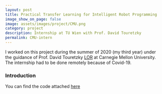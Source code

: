 ```yaml
---
layout: post
title: Practical Transfer Learning for Intelligent Robot Programming
image_show_on_page: false
image: assets/images/project/CMU.png
category: project
description: Internship at TU Wien with Prof. David Touretzky
permalink: CMU-intern
---
```

I worked on this project during the summer of 2020 (my third year) under the guidance of Prof. David Touretzky [LOR](assets/files/CMU-letter.pdf) at Carnegie Mellon University. The internship had to be done remotely because of Covid-19.
<h3>Introduction </h3>




You can find the code attached [here](assets/files/final_CMU.py)

